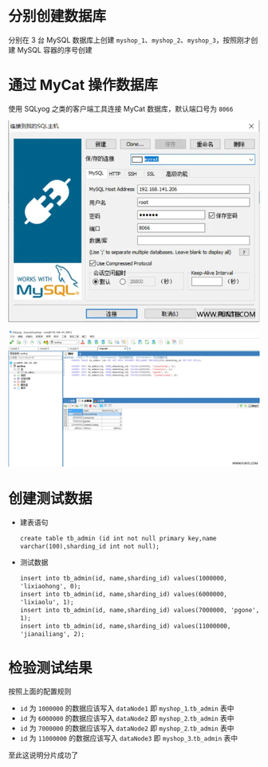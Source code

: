 # 分别创建数据库

分别在 3 台 MySQL 数据库上创建 `myshop_1`、`myshop_2`、`myshop_3`，按照刚才创建 MySQL 容器的序号创建

# 通过 MyCat 操作数据库

使用 SQLyog 之类的客户端工具连接 MyCat 数据库，默认端口号为 `8066`

![img](assert/4.MyCat验证/FielSTJtZRjHAmxQR6BSaZ8HVDOz@.webp)

![img](assert/4.MyCat验证/Fq5rNmtcnXoevoWYRx8x68YSHnoz@.webp)

# 创建测试数据

- 建表语句

  ```mysql
  create table tb_admin (id int not null primary key,name varchar(100),sharding_id int not null);
  ```

- 测试数据

  ```mysql
  insert into tb_admin(id, name,sharding_id) values(1000000, 'lixiaohong', 0);
  insert into tb_admin(id, name,sharding_id) values(6000000, 'lixiaolu', 1);
  insert into tb_admin(id, name,sharding_id) values(7000000, 'pgone', 1);
  insert into tb_admin(id, name,sharding_id) values(11000000, 'jianailiang', 2);
  ```

# 检验测试结果

按照上面的配置规则

- `id` 为 `1000000` 的数据应该写入 `dataNode1` 即 `myshop_1`.`tb_admin` 表中
- `id` 为 `6000000` 的数据应该写入 `dataNode2` 即 `myshop_2`.`tb_admin` 表中
- `id` 为 `7000000` 的数据应该写入 `dataNode2` 即 `myshop_2`.`tb_admin` 表中
- `id` 为 `11000000` 的数据应该写入 `dataNode3` 即 `myshop_3`.`tb_admin` 表中

至此这说明分片成功了
